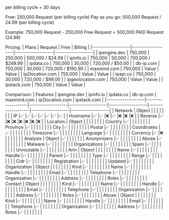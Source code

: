 per billing cycle = 30 days

Free: 250,000 Request (per billing cycle)
Pay as you go: 500,000 Request / 24.99 (per billing cycle)

Example: 750,000 Request - 250,000 Free Request = 500,000 PAID Request (24.99)

Pricing:
| Plans             | Request           | Free              | Billing           |
|-------------------|-------------------|-------------------|-------------------|
| ipengine.dev      | 750,000           | 250,000           | 500,000 / $24.99  |
| ipinfo.io         | 750,000           | 50,000            | 700,000 / $249.99 |
| ipdata.co         | 750,000           | 30,000            | 720,000 / $50.00  |
| db-ip.com         | 750,000           | 30,000            | 720,000 / $190.90 |
| maxmind.com       | 750,000           | Value             | Value             |
| ip2location.com   | 750,000           | Value             | Value             |
| ipapi.co          | 750,000           | 30,000            | 720,000 / $99.00  |
| ipgeolocation.com | 750,000           | Value             | Value             |
| ipstack.com       | 750,000           | Value             | Value             |

Comparison:
| Features          | ipengine.dev      | ipinfo.io         | ipdata.co         | db-ip.com         | maxmind.com       | ip2location.com   | ipstack.com       |
|-------------------|-------------------|-------------------|-------------------|-------------------|-------------------|-------------------|-------------------|
| Network           | Object            |                   |                   |                   |                   |                   |                   |
| IP                |:white_check_mark: |:white_check_mark: |:white_check_mark: |:white_check_mark: |:white_check_mark: |:white_check_mark: |:white_check_mark: |
| Hostname          |:white_check_mark: |:white_check_mark: |:x:                |:white_check_mark: |:x:                |:x:                |:x:               |
| Reverse           |:white_check_mark: |:x:                |:x:                |:x:                |:x:                |:x:                |:x:               |
| Location          | Object            |                   |                   |                   |                   |                   |                   |
| Country           |:white_check_mark: |                   |                   |                   |                   |                   |                   |
| Province          |:white_check_mark: |                   |                   |                   |                   |                   |                   |
| City              |:white_check_mark: |                   |                   |                   |                   |                   |                   |
| Postal            |:white_check_mark: |                   |                   |                   |                   |                   |                   |
| Coordinates       |:white_check_mark: |                   |                   |                   |                   |                   |                   |
| Timezone          |:white_check_mark: |                   |                   |                   |                   |                   |                   |
| Language          |:white_check_mark: |                   |                   |                   |                   |                   |                   |
| Currency          |:white_check_mark: |:x:                |                   |                   |                   |                   |                   |
| Analysis          | Object            |:white_check_mark: |                   |                   |                   |                   |                   |
| Anonymizers       |:white_check_mark: |                   |                   |                   |                   |                   |                   |
| Abuse             |:white_check_mark: |                   |                   |                   |                   |                   |                   |
| Malware           |:white_check_mark: |                   |                   |                   |                   |                   |                   |
| Organizations     |:white_check_mark: |                   |                   |                   |                   |                   |                   |
| Spam              |:white_check_mark: |                   |                   |                   |                   |                   |                   |
| Unroutable        |:white_check_mark: |                   |                   |                   |                   |                   |                   |
| Arin              | Object            |                   |                   |                   |                   |                   |                   |
| Name              |:white_check_mark: |                   |                   |                   |                   |                   |                   |
| Handle            |:white_check_mark: |                   |                   |                   |                   |                   |                   |
| Parent            |:white_check_mark: |                   |                   |                   |                   |                   |                   |
| Type              |:white_check_mark: |                   |                   |                   |                   |                   |                   |
| Range             |:white_check_mark: |                   |                   |                   |                   |                   |                   |
| Cidr              |:white_check_mark: |                   |                   |                   |                   |                   |                   |
| Registration      |:white_check_mark: |                   |                   |                   |                   |                   |                   |
| Updated           |:white_check_mark: |                   |                   |                   |                   |                   |                   |
| Organization      | Object            |                   |                   |                   |                   |                   |                   |
| Kind              |:white_check_mark: |                   |                   |                   |                   |                   |                   |
| Name              |:white_check_mark: |                   |                   |                   |                   |                   |                   |
| Handle            |:white_check_mark: |                   |                   |                   |                   |                   |                   |
| Email             |:white_check_mark: |                   |                   |                   |                   |                   |                   |
| Telephone         |:white_check_mark: |                   |                   |                   |                   |                   |                   |
| Organization      |:white_check_mark: |                   |                   |                   |                   |                   |                   |
| Address           |:white_check_mark: |                   |                   |                   |                   |                   |                   |
| Roles             |:white_check_mark: |                   |                   |                   |                   |                   |                   |
| Contact           | Object            |                   |                   |                   |                   |                   |                   |
| Kind              |:white_check_mark: |                   |                   |                   |                   |                   |                   |
| Name              |:white_check_mark: |                   |                   |                   |                   |                   |                   |
| Handle            |:white_check_mark: |                   |                   |                   |                   |                   |                   |
| Email             |:white_check_mark: |                   |                   |                   |                   |                   |                   |
| Telephone         |:white_check_mark: |                   |                   |                   |                   |                   |                   |
| Organization      |:white_check_mark: |                   |                   |                   |                   |                   |                   |
| Address           |:white_check_mark: |                   |                   |                   |                   |                   |                   |
| Roles             |:white_check_mark: |                   |                   |                   |                   |                   |                   |
| Abuse             | Object            |                   |                   |                   |                   |                   |                   |
| Kind              |:white_check_mark: |                   |                   |                   |                   |                   |                   |
| Name              |:white_check_mark: |                   |                   |                   |                   |                   |                   |
| Handle            |:white_check_mark: |                   |                   |                   |                   |                   |                   |
| Email             |:white_check_mark: |                   |                   |                   |                   |                   |                   |
| Telephone         |:white_check_mark: |                   |                   |                   |                   |                   |                   |
| Organization      |:white_check_mark: |                   |                   |                   |                   |                   |                   |
| Address           |:white_check_mark: |                   |                   |                   |                   |                   |                   |
| Roles             |:white_check_mark: |                   |                   |                   |                   |                   |                   |